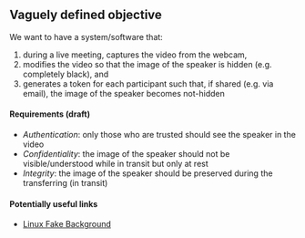 ## Vaguely defined objective

We want to have a system/software that:
1. during a live meeting, captures the video from the webcam,
2. modifies the video so that the image of the speaker is hidden (e.g. completely black), and
3. generates a token for each participant such that, if shared (e.g. via email), the image of the speaker becomes not-hidden

#### Requirements (draft)

- *Authentication*: only those who are trusted should see the speaker in the video
- *Confidentiality*: the image of the speaker should not be visible/understood while in transit but only at rest
- *Integrity*: the image of the speaker should be preserved during the transferring (in transit)

#### Potentially useful links

* [Linux Fake Background](https://github.com/fangfufu/Linux-Fake-Background-Webcam)
